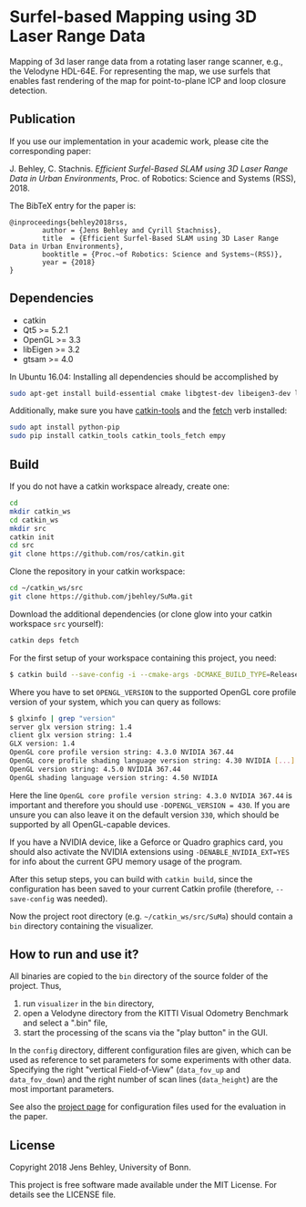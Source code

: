 # Surfel-based Mapping using 3D Laser Range Data

Mapping of 3d laser range data from a rotating laser range scanner, e.g., the Velodyne HDL-64E.
For representing the map, we use surfels that enables fast rendering of the map for point-to-plane ICP and loop closure detection.

## Publication

If you use our implementation in your academic work, please cite the corresponding paper:

J. Behley, C. Stachnis. *Efficient Surfel-Based SLAM using 3D Laser Range Data in Urban Environments*, Proc. of Robotics: Science and Systems (RSS), 2018.

The BibTeX entry for the paper is:  
    
	@inproceedings{behley2018rss, 
			author = {Jens Behley and Cyrill Stachniss},
			title  = {Efficient Surfel-Based SLAM using 3D Laser Range Data in Urban Environments},
			booktitle = {Proc.~of Robotics: Science and Systems~(RSS)},
			year = {2018}  
	}


##  Dependencies

* catkin
* Qt5 >= 5.2.1
* OpenGL >= 3.3
* libEigen >= 3.2
* gtsam >= 4.0

In Ubuntu 16.04: Installing all dependencies should be accomplished by
```bash
sudo apt-get install build-essential cmake libgtest-dev libeigen3-dev libboost-all-dev qtbase5-dev libglew-dev libqt5libqgtk2 catkin
```

Additionally, make sure you have [catkin-tools](https://catkin-tools.readthedocs.io/en/latest/) and the [fetch](https://github.com/Photogrammetry-Robotics-Bonn/catkin_tools_fetch) verb installed:
```bash
sudo apt install python-pip
sudo pip install catkin_tools catkin_tools_fetch empy
```

## Build

If you do not have a catkin workspace already, create one:
```bash
cd
mkdir catkin_ws
cd catkin_ws
mkdir src
catkin init
cd src
git clone https://github.com/ros/catkin.git
```
Clone the repository in your catkin workspace:
```bash
cd ~/catkin_ws/src
git clone https://github.com/jbehley/SuMa.git
```
Download the additional dependencies (or clone glow into your catkin workspace `src` yourself):
```bash
catkin deps fetch
```

For the first setup of your workspace containing this project, you need:
  ```bash
$ catkin build --save-config -i --cmake-args -DCMAKE_BUILD_TYPE=Release -DOPENGL_VERSION=430 -DENABLE_NVIDIA_EXT=YES
  ```
  Where you have to set `OPENGL_VERSION` to the supported OpenGL core profile version of your system, which you can query as follows:

```bash
$ glxinfo | grep "version"
server glx version string: 1.4
client glx version string: 1.4
GLX version: 1.4
OpenGL core profile version string: 4.3.0 NVIDIA 367.44
OpenGL core profile shading language version string: 4.30 NVIDIA [...]
OpenGL version string: 4.5.0 NVIDIA 367.44
OpenGL shading language version string: 4.50 NVIDIA
```

 Here the line `OpenGL core profile version string: 4.3.0 NVIDIA 367.44` is important and therefore you should use `-DOPENGL_VERSION = 430`. If you are unsure you can also leave it on the default version `330`, which should be supported by all OpenGL-capable devices.

 If you have a NVIDIA device, like a Geforce or Quadro graphics card, you should also activate the NVIDIA extensions using `-DENABLE_NVIDIA_EXT=YES` for info about the current GPU memory usage of the program.

 After this setup steps, you can build with `catkin build`, since the configuration has been saved to your current Catkin profile (therefore, `--save-config` was needed).
 
 Now the project root directory (e.g. `~/catkin_ws/src/SuMa`) should contain a `bin` directory containing the visualizer.

## How to run and use it?

All binaries are copied to the `bin` directory of the source folder of the project. Thus,
1. run `visualizer` in the `bin` directory,
2. open a Velodyne directory from the KITTI Visual Odometry Benchmark and select a ".bin" file,
3. start the processing of the scans via the "play button" in the GUI.

In the `config` directory, different configuration files are given, which can be used as reference to set parameters for some experiments with other data. Specifying the right "vertical Field-of-View" (`data_fov_up` and `data_fov_down`) and the right number of scan lines (`data_height`) are the most important parameters.

See also the [project page](http://jbehley.github.io/projects/surfel_mapping/) for configuration files used for the evaluation in the paper.

## License


Copyright 2018 Jens Behley, University of Bonn.

This project is free software made available under the MIT License. For details see the LICENSE file.


